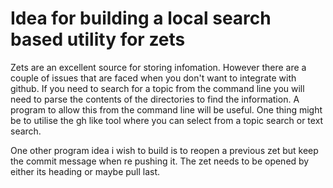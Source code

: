 # Idea for building a local search based utility for zets

Zets are an excellent source for storing infomation. However there are a couple of issues that are faced when you don't want to integrate with github. If you need to search for a topic from the command line you will need to parse the contents of the directories to find the information. A program to allow this from the command line will be useful. One thing might be to utilise the gh like tool where you can select from a topic search or text search.

One other program idea i wish to build is to reopen a previous zet but keep the commit message when re pushing it. The zet needs to be opened by either its heading or maybe pull last.

